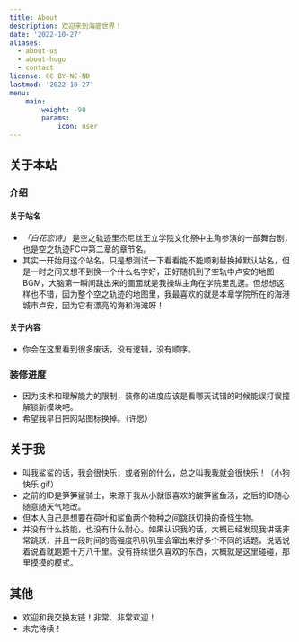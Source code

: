 ```yaml
---
title: About
description: 欢迎来到海底世界！
date: '2022-10-27'
aliases:
  - about-us
  - about-hugo
  - contact
license: CC BY-NC-ND
lastmod: '2022-10-27'
menu:
    main: 
        weight: -90
        params:
            icon: user
---
```



## 关于本站

### 介绍

#### 关于站名
- *「白花恋诗」* 是空之轨迹里杰尼丝王立学院文化祭中主角参演的一部舞台剧，也是空之轨迹FC中第二章的章节名。
- 其实一开始用这个站名，只是想测试一下看看能不能顺利替换掉默认站名，但是一时之间又想不到换一个什么名字好，正好随机到了空轨中卢安的地图BGM，大脑第一瞬间跳出来的画面就是我操纵主角在学院里乱逛。但想想这样也不错，因为整个空之轨迹的地图里，我最喜欢的就是本章学院所在的海港城市卢安，因为它有漂亮的海和海滩呀！

#### 关于内容
- 你会在这里看到很多废话，没有逻辑，没有顺序。

### 装修进度
- 因为技术和理解能力的限制，装修的进度应该是看哪天试错的时候能误打误撞解锁新模块吧。
- 希望我早日把网站图标换掉。（许愿）


## 关于我
- 叫我鲨鲨的话，我会很快乐，或者别的什么，总之叫我我就会很快乐！（小狗快乐.gif）
- 之前的ID是笋笋鲨骑士，来源于我从小就很喜欢的酸笋鲨鱼汤，之后的ID随心随意随天气地改。
- 但本人自己是想要在荷叶和鲨鱼两个物种之间跳跃切换的奇怪生物。
- 并没有什么技能，也没有什么耐心。如果认识我的话，大概已经发现我讲话非常跳跃，并且一段时间的高强度叭叭叭里会窜出来好多个不同的话题，说话说着说着就跑题十万八千里。没有持续很久喜欢的东西，大概就是这里碰碰，那里摸摸的模式。


## 其他
- 欢迎和我交换友链！非常、非常欢迎！
- 未完待续！